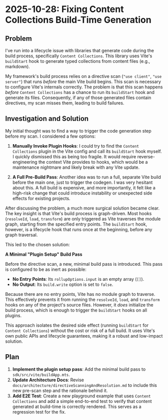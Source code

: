 # 2025-10-28: Fixing Content Collections Build-Time Generation

## Problem

I've run into a lifecycle issue with libraries that generate code during the build process, specifically `Content Collections`. This library uses Vite's `buildStart` hook to generate typed collections from content files (e.g., markdown).

My framework's build process relies on a directive scan (`"use client"`, `"use server"`) that runs *before* the main Vite build begins. This scan is necessary to configure Vite's internals correctly. The problem is that this scan happens *before* `Content Collections` has a chance to run its `buildStart` hook and generate its files. Consequently, if any of those generated files contain directives, my scan misses them, leading to build failures.

## Investigation and Solution

My initial thought was to find a way to trigger the code generation step before my scan. I considered a few options:

1.  **Manually Invoke Plugin Hooks**: I could try to find the `Content Collections` plugin in the Vite config and call its `buildStart` hook myself. I quickly dismissed this as being too fragile. It would require reverse-engineering the context Vite provides to hooks, which would be a maintenance nightmare and likely break with any Vite update.

2.  **A Full Pre-Build Pass**: Another idea was to run a full, separate Vite build before the main one, just to trigger the codegen. I was very hesitant about this. A full build is expensive, and more importantly, it felt like a high-risk change that could introduce instability or unexpected side effects for existing projects.

After discussing the problem, a much more surgical solution became clear. The key insight is that Vite's build process is graph-driven. Most hooks (`resolveId`, `load`, `transform`) are only triggered as Vite traverses the module graph, starting from the specified entry points. The `buildStart` hook, however, is a lifecycle hook that runs once at the beginning, before any graph traversal.

This led to the chosen solution:

**A Minimal "Plugin Setup" Build Pass**

Before the directive scan, a new, minimal build pass is introduced. This pass is configured to be as inert as possible:
*   **No Entry Points**: Its `rollupOptions.input` is an empty array (`[]`).
*   **No Output**: Its `build.write` option is set to `false`.

Because there are no entry points, Vite has no module graph to traverse. This effectively prevents it from running the `resolveId`, `load`, and `transform` hooks on any of the project's source files. However, it *does* initialize the build process, which is enough to trigger the `buildStart` hooks on all plugins.

This approach isolates the desired side effect (running `buildStart` for `Content Collections`) without the cost or risk of a full build. It uses Vite's own public APIs and lifecycle guarantees, making it a robust and low-impact solution.

## Plan

1.  **Implement the plugin setup pass**: Add the minimal build pass to `sdk/src/vite/buildApp.mts`.
2.  **Update Architecture Docs**: Revise `docs/architecture/directiveScanningAndResolution.md` to include this new pre-scan step and the rationale behind it.
3.  **Add E2E Test**: Create a new playground example that uses `Content Collections` and add a simple end-to-end test to verify that content generated at build-time is correctly rendered. This serves as a regression test for the fix.
